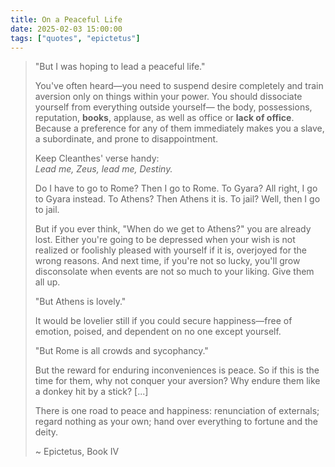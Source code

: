 ```yaml
---
title: On a Peaceful Life
date: 2025-02-03 15:00:00
tags: ["quotes", "epictetus"]
---
```


> "But I was hoping to lead a peaceful life."  
>  
> You've often heard—you need to suspend desire completely and train aversion only on things within your power. You should dissociate yourself from everything outside yourself— the body, possessions, reputation, **books**, applause, as well as office or **lack of office**. Because a preference for any of them immediately makes you a slave, a subordinate, and prone to disappointment.  
>  
> Keep Cleanthes' verse handy:  
> *Lead me, Zeus, lead me, Destiny.*  
>  
> Do I have to go to Rome? Then I go to Rome. To Gyara? All right, I go to Gyara instead. To Athens? Then Athens it is. To jail? Well, then I go to jail.  
>  
> But if you ever think, "When do we get to Athens?" you are already lost. Either you're going to be depressed when your wish is not realized or foolishly pleased with yourself if it is, overjoyed for the wrong reasons. And next time, if you're not so lucky, you'll grow disconsolate when events are not so much to your liking. Give them all up.  
>  
> "But Athens is lovely."  
>  
> It would be lovelier still if you could secure happiness—free of emotion, poised, and dependent on no one except yourself.  
>  
> "But Rome is all crowds and sycophancy."  
>  
> But the reward for enduring inconveniences is peace. So if this is the time for them, why not conquer your aversion? Why endure them like a donkey hit by a stick? [...]  
>  
> There is one road to peace and happiness: renunciation of externals; regard nothing as your own; hand over everything to fortune and the deity. 
>  
> ~ Epictetus, Book IV

